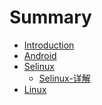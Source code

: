 # Summary

* [Introduction](README.md)
* [Android]()
* [Selinux]()
	* [Selinux-详解](./Selinux/Android-Selinux-详解.md)
* [Linux]()
